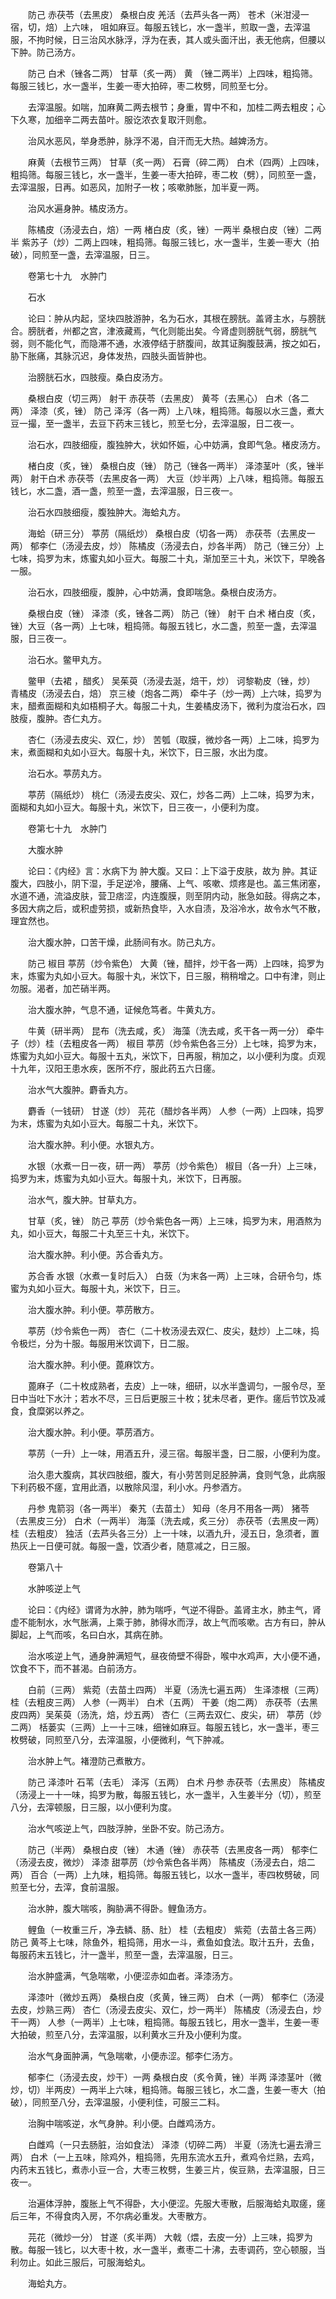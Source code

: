 <!-- { "loadSidebar": true } -->
　　防己 赤茯苓（去黑皮） 桑根白皮 羌活（去芦头各一两） 苍术（米泔浸一宿，切，焙）上六味， 咀如麻豆。每服五钱匕，水一盏半，煎取一盏，去滓温服，不拘时候，日三治风水脉浮，浮为在表，其人或头面汗出，表无他病，但腰以下肿。防己汤方。

　　防己 白术（锉各二两） 甘草（炙一两） 黄 （锉二两半）上四味，粗捣筛。每服三钱匕，水一盏半，生姜一枣大拍碎，枣二枚劈，同煎至七分。

　　去滓温服。如喘，加麻黄二两去根节；身重，胃中不和，加桂二两去粗皮；心下久寒，加细辛二两去苗叶。服讫浓衣复取汗则愈。

　　治风水恶风，举身悉肿，脉浮不渴，自汗而无大热。越婢汤方。

　　麻黄（去根节三两） 甘草（炙一两） 石膏（碎二两） 白术（四两）上四味，粗捣筛。每服三钱匕，水一盏半，生姜一枣大拍碎，枣二枚（劈），同煎至一盏，去滓温服，日再。如恶风，加附子一枚；咳嗽肺胀，加半夏一两。

　　治风水遍身肿。橘皮汤方。

　　陈橘皮（汤浸去白，焙）一两 楮白皮（炙，锉）一两半 桑根白皮（锉）二两半 紫苏子（炒）二两上四味，粗捣筛。每服三钱匕，水一盏半，生姜一枣大（拍破），同煎至一盏，去滓温服，日三。

　　卷第七十九　水肿门

　　石水

　　论曰：肿从内起，坚块四肢游肿，名为石水，其根在膀胱。盖肾主水，与膀胱合。膀胱者，州都之宫，津液藏焉，气化则能出矣。今肾虚则膀胱气弱，膀胱气弱，则不能化气，而隐滞不通，水液停结于脐腹间，故其证胸腹鼓满，按之如石，胁下胀痛，其脉沉迟，身体发热，四肢头面皆肿也。

　　治膀胱石水，四肢瘦。桑白皮汤方。

　　桑根白皮（切三两） 射干 赤茯苓（去黑皮） 黄芩（去黑心） 白术（各二两） 泽漆（炙，锉） 防己 泽泻（各一两）上八味，粗捣筛。每服以水三盏，煮大豆一撮，至一盏半，去豆下药末三钱匕，煎至七分，去滓温服，日二夜一。

　　治石水，四肢细瘦，腹独肿大，状如怀娠，心中妨满，食即气急。楮皮汤方。

　　楮白皮（炙，锉） 桑根白皮（锉） 防己（锉各一两半） 泽漆茎叶（炙，锉半两） 射干白术 赤茯苓（去黑皮各一两） 大豆（炒半两）上八味，粗捣筛。每服五钱匕，水二盏，酒一盏，煎至一盏，去滓温服，日三夜一。

　　治石水四肢细瘦，腹独肿大。海蛤丸方。

　　海蛤（研三分） 葶苈（隔纸炒） 桑根白皮（切各一两） 赤茯苓（去黑皮一两） 郁李仁（汤浸去皮，炒） 陈橘皮（汤浸去白，炒各半两） 防己（锉三分）上七味，捣罗为末，炼蜜丸如小豆大。每服二十丸，渐加至三十丸，米饮下，早晚各一服。

　　治石水，四肢细瘦，腹肿，心中妨满，食即喘急。桑根白皮汤方。

　　桑根白皮（锉） 泽漆（炙，锉各二两） 防己（锉） 射干 白术 楮白皮（炙，锉）大豆（各一两）上七味，粗捣筛。每服五钱匕，水二盏，煎至一盏，去滓温服，日三夜一。

　　治石水。鳖甲丸方。

　　鳖甲（去裙 ，醋炙） 吴茱萸（汤浸去涎，焙干，炒） 诃黎勒皮（锉，炒） 青橘皮（汤浸去白，焙） 京三棱（炮各二两） 牵牛子（炒一两）上六味，捣罗为末，醋煮面糊和丸如梧桐子大。每服二十丸，生姜橘皮汤下，微利为度治石水，四肢瘦，腹肿。杏仁丸方。

　　杏仁（汤浸去皮尖、双仁，炒） 苦瓠（取膜，微炒各一两）上二味，捣罗为末，煮面糊和丸如小豆大。每服十丸，米饮下，日三服，水出为度。

　　治石水。葶苈丸方。

　　葶苈（隔纸炒） 桃仁（汤浸去皮尖、双仁，炒各二两）上二味，捣罗为末，面糊和丸如小豆大。每服十丸，米饮下，日三夜一，小便利为度。

　　卷第七十九　水肿门

　　大腹水肿

　　论曰：《内经》言：水病下为 肿大腹。又曰：上下溢于皮肤，故为 肿。其证腹大，四肢小，阴下湿，手足逆冷，腰痛、上气、咳嗽、烦疼是也。盖三焦闭塞，水道不通，流溢皮肤，营卫痞涩，内连腹膜，则至阴内动，胀急如鼓。得病之本，多因大病之后，或积虚劳损，或新热食毕，入水自渍，及浴冷水，故令水气不散，理宜然也。

　　治大腹水肿，口苦干燥，此肠间有水。防己丸方。

　　防己 椒目 葶苈（炒令紫色） 大黄（锉，醋拌，炒干各一两）上四味，捣罗为末，炼蜜为丸如小豆大。每服十丸，米饮下，日三服，稍稍增之。口中有津，则止勿服。渴者，加芒硝半两。

　　治大腹水肿，气息不通，证候危笃者。牛黄丸方。

　　牛黄（研半两） 昆布（洗去咸，炙） 海藻（洗去咸，炙干各一两一分） 牵牛子（炒）桂（去粗皮各一两） 椒目 葶苈（炒令紫色各三分）上七味，捣罗为末，炼蜜为丸如小豆大。每服十五丸，米饮下，日再服，稍加之，以小便利为度。贞观十九年，汉阳王患水疾，医所不疗，服此药五六日瘥。

　　治水气大腹肿。麝香丸方。

　　麝香（一钱研） 甘遂（炒） 芫花（醋炒各半两） 人参（一两）上四味，捣罗为末，炼蜜为丸如小豆大。每服二十丸，米饮下。

　　治大腹水肿。利小便。水银丸方。

　　水银（水煮一日一夜，研一两） 葶苈（炒令紫色） 椒目（各一升）上三味，捣罗为末，炼蜜为丸如小豆大。每服十丸，米饮下，日再服。

　　治水气，腹大肿。甘草丸方。

　　甘草（炙，锉） 防己 葶苈（炒令紫色各一两）上三味，捣罗为末，用酒熬为丸，如小豆大，每服二十丸至三十丸，米饮下。

　　治大腹水肿。利小便。苏合香丸方。

　　苏合香 水银（水煮一复时后入） 白蔹（为末各一两）上三味，合研令匀，炼蜜为丸如小豆大。每服十丸，米饮下，日三。

　　治大腹水肿。利小便。葶苈散方。

　　葶苈（炒令紫色一两） 杏仁（二十枚汤浸去双仁、皮尖，麸炒）上二味，捣令极烂，分为十服。每服用米饮调下，日二服。

　　治大腹水肿。利小便。蓖麻饮方。

　　蓖麻子（二十枚成熟者，去皮）上一味，细研，以水半盏调匀，一服令尽，至日中当吐下水汁；若水不尽，三日后更服三十枚；犹未尽者，更作。瘥后节饮及减食，食糜粥以养之。

　　治大腹水肿。利小便。葶苈酒方。

　　葶苈（一升）上一味，用酒五升，浸三宿。每服半盏，日二服，小便利为度。

　　治久患大腹病，其状四肢细，腹大，有小劳苦则足胫肿满，食则气急，此病服下利药极不瘥，宜用此酒，以散除风湿，利小水。丹参酒方。

　　丹参 鬼箭羽（各一两半） 秦艽（去苗土） 知母（冬月不用各一两） 猪苓（去黑皮三分） 白术（一两半） 海藻（洗去咸，炙三分） 赤茯苓（去黑皮一两） 桂（去粗皮） 独活（去芦头各三分）上一十味，以酒九升，浸五日，急须者，置热灰上一日便可就。每服一盏，饮酒少者，随意减之，日三服。

　　卷第八十

　　水肿咳逆上气

　　论曰：《内经》谓肾为水肿，肺为喘呼，气逆不得卧。盖肾主水，肺主气，肾虚不能制水，水气胀满，上乘于肺，肺得水而浮，故上气而咳嗽。古方有曰，肿从脚起，上气而咳，名曰白水，其病在肺。

　　治水咳逆上气，通身肿满短气，昼夜倚壁不得卧，喉中水鸡声，大小便不通，饮食不下，而不甚渴。白前汤方。

　　白前（三两） 紫菀（去苗土四两） 半夏（汤洗七遍五两） 生泽漆根（三两） 桂（去粗皮三两） 人参（一两半） 白术（五两） 干姜（炮二两） 赤茯苓（去黑皮四两）吴茱萸（汤洗，焙，炒五两） 杏仁（三两去双仁、皮尖，研） 葶苈（炒二两） 栝蒌实（三两）上一十三味，细锉如麻豆。每服五钱匕，水一盏半，枣三枚劈破，同煎至八分，去滓温服，小便微利，气下肿减。

　　治水肿上气。褚澄防己煮散方。

　　防己 泽漆叶 石苇（去毛） 泽泻（五两） 白术 丹参 赤茯苓（去黑皮） 陈橘皮（汤浸上一十一味，捣罗为散，每服五钱匕，水一盏半，入生姜半分（切），煎至八分，去滓顿服，日三服，以小便利为度。

　　治水气咳逆上气，四肢浮肿，坐卧不安。防己汤方。

　　防己（半两） 桑根白皮（锉） 木通（锉） 赤茯苓（去黑皮各一两） 郁李仁（汤浸去皮，微炒） 泽漆 甜葶苈（炒令紫色各半两） 陈橘皮（汤浸去白，焙二两） 百合（一两）上九味，粗捣筛。每服五钱匕，以水一盏半，枣四枚劈破，同煎至七分，去滓，食前温服。

　　治水肿，腹大喘咳，胸胁满不得卧。鲤鱼汤方。

　　鲤鱼（一枚重三斤，净去鳞、肠、肚） 桂（去粗皮） 紫菀（去苗土各三两） 防己 黄芩上七味，除鱼外，粗捣筛，用水一斗，煮鱼如食法。取汁五升，去鱼，每服药末五钱匕，汁一盏半，煎至一盏，去滓温服，日三。

　　治水肿盛满，气急喘嗽，小便涩赤如血者。泽漆汤方。

　　泽漆叶（微炒五两） 桑根白皮（炙黄，锉三两） 白术（一两） 郁李仁（汤浸去皮，炒熟三两） 杏仁（汤浸去皮尖、双仁，炒一两半） 陈橘皮（汤浸去白，炒干一两） 人参（一两半）上七味，粗捣筛。每服五钱匕，用水一盏半，生姜一枣大拍破，煎至八分，去滓温服，以利黄水三升及小便利为度。

　　治水气身面肿满，气急喘嗽，小便赤涩。郁李仁汤方。

　　郁李仁（汤浸去皮，炒干）一两 桑根白皮（炙令黄，锉）半两 泽漆茎叶（微炒，切）半两皮）一两半上六味，粗捣筛。每服三钱匕，水二盏，生姜一枣大（拍破），同煎至八分，去滓温服，小便利佳，可服三二料。

　　治胸中喘咳逆，水气身肿。利小便。白雌鸡汤方。

　　白雌鸡（一只去肠脏，治如食法） 泽漆（切碎二两） 半夏（汤洗七遍去滑三两） 白术（一上五味，除鸡外，粗捣筛，先用东流水五升，煮鸡令烂熟，去鸡，内药末五钱匕，煮赤小豆一合，大枣三枚劈，生姜三片，俟豆熟，去滓温服，日三夜一。

　　治遍体浮肿，腹胀上气不得卧，大小便涩。先服大枣散，后服海蛤丸取瘥，瘥后三年，不得食肉入房，不尔病必重发。大枣散方。

　　芫花（微炒一分） 甘遂（炙半两） 大戟（煨，去皮一分）上三味，捣罗为散。每服一钱匕，以大枣十枚，水一盏半，煮枣二十沸，去枣调药，空心顿服，当利勿止。如此三服后，可服海蛤丸。

　　海蛤丸方。

